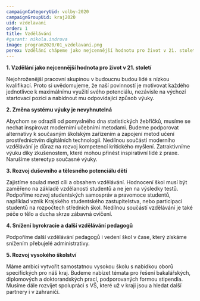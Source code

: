 ```yaml
---
campaignCategoryUid: volby-2020
campaignGroupUid: kraj2020
uid: vzdelavani
order: 1
title: Vzdělávání
#garant: nikola.indrova
image: program2020/01_vzdelavani.png
perex: Vzdělání chápeme jako nejcennější hodnotu pro život v 21. století
---
```

**1.  Vzdělání jako nejcennější hodnota pro život v 21. století**
    
Nejohroženější pracovní skupinou v budoucnu budou lidé s nízkou kvalifikací. Proto si uvědomujeme, že naší povinností je motivovat každého jednotlivce k maximálnímu využití svého potenciálu, nezávisle na výchozí startovací pozici a nabídnout mu odpovídající způsob výuky.
    

**2.  Změna systému výuky je nevyhnutelná**
    

Abychom se odrazili od pomyslného dna statistických žebříčků, musíme se nechat inspirovat moderními učebními metodami. Budeme podporovat alternativy k současným školským zařízením a zapojení metod učení prostřednictvím digitálních technologií. Nedílnou součástí moderního vzdělávání je důraz na rozvoj kompetencí kritického myšlení. Zatraktivníme výuku díky zkušenostem, které mohou přinést inspirativní lidé z praxe. Narušíme stereotyp současné výuky.
    

**3.  Rozvoj duševního a tělesného potenciálu dětí**
    
Zajistíme soulad mezi cíli a obsahem vzdělávání. Hodnocení škol musí být zaměřeno na základě vzdělanosti studentů a ne jen na výsledky testů. Podpoříme rozvoj studentských samospráv a pravomoce studentů, například vznik Krajského studentského zastupitelstva, nebo participaci studentů na rozpočtech středních škol. Nedílnou součástí vzdělávání je také péče o tělo a ducha skrze zábavná cvičení.
    

**4.  Snížení byrokracie a další vzdělávání pedagogů**
    
Podpoříme další vzdělávání pedagogů i vedení škol v čase, který získáme snížením přebujelé administrativy.
    

**5.  Rozvoj vysokého školství**
    
Máme ambici vytvořit samostatnou vysokou školu s nabídkou oborů specifických pro náš kraj. Budeme nabízet témata pro řešení bakalářských, diplomových a doktorandských prací, podporovaných formou stipendia. Musíme dále rozvíjet spolupráci s VŠ, které už v kraji jsou a hledat další partnery i v zahraničí.
